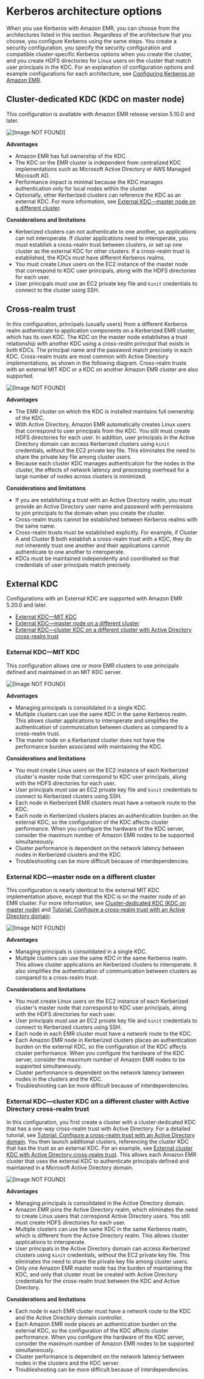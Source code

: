 # Kerberos architecture options<a name="emr-kerberos-options"></a>

When you use Kerberos with Amazon EMR, you can choose from the architectures listed in this section\. Regardless of the architecture that you choose, you configure Kerberos using the same steps\. You create a security configuration, you specify the security configuration and compatible cluster\-specific Kerberos options when you create the cluster, and you create HDFS directories for Linux users on the cluster that match user principals in the KDC\. For an explanation of configuration options and example configurations for each architecture, see [Configuring Kerberos on Amazon EMR](emr-kerberos-configure.md)\.

## Cluster\-dedicated KDC \(KDC on master node\)<a name="emr-kerberos-localkdc-summary"></a>

This configuration is available with Amazon EMR release version 5\.10\.0 and later\.

![\[Image NOT FOUND\]](http://docs.aws.amazon.com/emr/latest/ManagementGuide/images/kerb-cluster-dedicated-kdc.png)

**Advantages**
+ Amazon EMR has full ownership of the KDC\.
+ The KDC on the EMR cluster is independent from centralized KDC implementations such as Microsoft Active Directory or AWS Managed Microsoft AD\.
+ Performance impact is minimal because the KDC manages authentication only for local nodes within the cluster\.
+ Optionally, other Kerberized clusters can reference the KDC as an external KDC\. For more information, see [External KDC—master node on a different cluster](#emr-kerberos-extkdc-cluster-summary)\.

**Considerations and limitations**
+ Kerberized clusters can not authenticate to one another, so applications can not interoperate\. If cluster applications need to interoperate, you must establish a cross\-realm trust between clusters, or set up one cluster as the external KDC for other clusters\. If a cross\-realm trust is established, the KDCs must have different Kerberos realms\.
+ You must create Linux users on the EC2 instance of the master node that correspond to KDC user principals, along with the HDFS directories for each user\.
+ User principals must use an EC2 private key file and `kinit` credentials to connect to the cluster using SSH\.

## Cross\-realm trust<a name="emr-kerberos-crossrealm-summary"></a>

In this configuration, principals \(usually users\) from a different Kerberos realm authenticate to application components on a Kerberized EMR cluster, which has its own KDC\. The KDC on the master node establishes a trust relationship with another KDC using a *cross\-realm principal* that exists in both KDCs\. The principal name and the password match precisely in each KDC\. Cross\-realm trusts are most common with Active Directory implementations, as shown in the following diagram\. Cross\-realm trusts with an external MIT KDC or a KDC on another Amazon EMR cluster are also supported\.

![\[Image NOT FOUND\]](http://docs.aws.amazon.com/emr/latest/ManagementGuide/images/kerb-cross-realm-trust.png)

**Advantages**
+ The EMR cluster on which the KDC is installed maintains full ownership of the KDC\.
+ With Active Directory, Amazon EMR automatically creates Linux users that correspond to user principals from the KDC\. You still must create HDFS directories for each user\. In addition, user principals in the Active Directory domain can access Kerberized clusters using `kinit` credentials, without the EC2 private key file\. This eliminates the need to share the private key file among cluster users\.
+ Because each cluster KDC manages authentication for the nodes in the cluster, the effects of network latency and processing overhead for a large number of nodes across clusters is minimized\.

**Considerations and limitations**
+ If you are establishing a trust with an Active Directory realm, you must provide an Active Directory user name and password with permissions to join principals to the domain when you create the cluster\.
+ Cross\-realm trusts cannot be established between Kerberos realms with the same name\.
+ Cross\-realm trusts must be established explicitly\. For example, if Cluster A and Cluster B both establish a cross\-realm trust with a KDC, they do not inherently trust one another and their applications cannot authenticate to one another to interoperate\.
+ KDCs must be maintained independently and coordinated so that credentials of user principals match precisely\.

## External KDC<a name="emr-kerberos-extkdc-summary"></a>

Configurations with an External KDC are supported with Amazon EMR 5\.20\.0 and later\.
+ [External KDC—MIT KDC](#emr-kerberos-extkdc-mit-summary)
+ [External KDC—master node on a different cluster](#emr-kerberos-extkdc-cluster-summary)
+ [External KDC—cluster KDC on a different cluster with Active Directory cross\-realm trust](#emr-kerberos-extkdc-ad-trust-summary)

### External KDC—MIT KDC<a name="emr-kerberos-extkdc-mit-summary"></a>

This configuration allows one or more EMR clusters to use principals defined and maintained in an MIT KDC server\.

![\[Image NOT FOUND\]](http://docs.aws.amazon.com/emr/latest/ManagementGuide/images/kerb-external-kdc.png)

**Advantages**
+ Managing principals is consolidated in a single KDC\.
+ Multiple clusters can use the same KDC in the same Kerberos realm\. This allows cluster applications to interoperate and simplifies the authentication of communication between clusters as compared to a cross\-realm trust\.
+ The master node on a Kerberized cluster does not have the performance burden associated with maintaining the KDC\.

**Considerations and limitations**
+ You must create Linux users on the EC2 instance of each Kerberized cluster's master node that correspond to KDC user principals, along with the HDFS directories for each user\.
+ User principals must use an EC2 private key file and `kinit` credentials to connect to Kerberized clusters using SSH\.
+ Each node in Kerberized EMR clusters must have a network route to the KDC\.
+ Each node in Kerberized clusters places an authentication burden on the external KDC, so the configuration of the KDC affects cluster performance\. When you configure the hardware of the KDC server, consider the maximum number of Amazon EMR nodes to be supported simultaneously\.
+ Cluster performance is dependent on the network latency between nodes in Kerberized clusters and the KDC\.
+ Troubleshooting can be more difficult because of interdependencies\.

### External KDC—master node on a different cluster<a name="emr-kerberos-extkdc-cluster-summary"></a>

This configuration is nearly identical to the external MIT KDC implementation above, except that the KDC is on the master node of an EMR cluster\. For more information, see [Cluster\-dedicated KDC \(KDC on master node\)](#emr-kerberos-localkdc-summary) and [Tutorial: Configure a cross\-realm trust with an Active Directory domain](emr-kerberos-cross-realm.md)\.

![\[Image NOT FOUND\]](http://docs.aws.amazon.com/emr/latest/ManagementGuide/images/kerb-external-cluster-kdc.png)

**Advantages**
+ Managing principals is consolidated in a single KDC\.
+ Multiple clusters can use the same KDC in the same Kerberos realm\. This allows cluster applications an Kerberized clusters to interoperate\. It also simplifies the authentication of communication between clusters as compared to a cross\-realm trust\.

**Considerations and limitations**
+ You must create Linux users on the EC2 instance of each Kerberized cluster's master node that correspond to KDC user principals, along with the HDFS directories for each user\.
+ User principals must use an EC2 private key file and `kinit` credentials to connect to Kerberized clusters using SSH\.
+ Each node in each EMR cluster must have a network route to the KDC\.
+ Each Amazon EMR node in Kerberized clusters places an authentication burden on the external KDC, so the configuration of the KDC affects cluster performance\. When you configure the hardware of the KDC server, consider the maximum number of Amazon EMR nodes to be supported simultaneously\.
+ Cluster performance is dependent on the network latency between nodes in the clusters and the KDC\.
+ Troubleshooting can be more difficult because of interdependencies\.

### External KDC—cluster KDC on a different cluster with Active Directory cross\-realm trust<a name="emr-kerberos-extkdc-ad-trust-summary"></a>

In this configuration, you first create a cluster with a cluster\-dedicated KDC that has a one\-way cross\-realm trust with Active Directory\. For a detailed tutorial, see [Tutorial: Configure a cross\-realm trust with an Active Directory domain](emr-kerberos-cross-realm.md)\. You then launch additional clusters, referencing the cluster KDC that has the trust as an external KDC\. For an example, see [External cluster KDC with Active Directory cross\-realm trust](emr-kerberos-config-examples.md#emr-kerberos-example-extkdc-ad-trust)\. This allows each Amazon EMR cluster that uses the external KDC to authenticate principals defined and maintained in a Microsoft Active Directory domain\.

![\[Image NOT FOUND\]](http://docs.aws.amazon.com/emr/latest/ManagementGuide/images/kerb-external-ad-trust-kdc.png)

**Advantages**
+ Managing principals is consolidated in the Active Directory domain\.
+ Amazon EMR joins the Active Directory realm, which eliminates the need to create Linux users that correspond Active Directory users\. You still must create HDFS directories for each user\.
+ Multiple clusters can use the same KDC in the same Kerberos realm, which is different from the Active Directory realm\. This allows cluster applications to interoperate\.
+ User principals in the Active Directory domain can access Kerberized clusters using `kinit` credentials, without the EC2 private key file\. This eliminates the need to share the private key file among cluster users\.
+ Only one Amazon EMR master node has the burden of maintaining the KDC, and only that cluster must be created with Active Directory credentials for the cross\-realm trust between the KDC and Active Directory\.

**Considerations and limitations**
+ Each node in each EMR cluster must have a network route to the KDC and the Active Directory domain controller\.
+ Each Amazon EMR node places an authentication burden on the external KDC, so the configuration of the KDC affects cluster performance\. When you configure the hardware of the KDC server, consider the maximum number of Amazon EMR nodes to be supported simultaneously\.
+ Cluster performance is dependent on the network latency between nodes in the clusters and the KDC server\.
+ Troubleshooting can be more difficult because of interdependencies\.